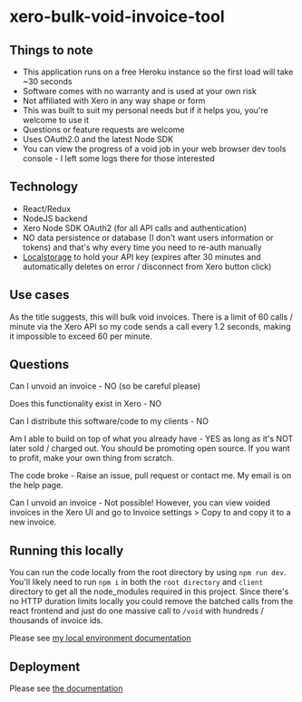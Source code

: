 # xero-bulk-void-invoice-tool

## Things to note

- This application runs on a free Heroku instance so the first load will take ~30 seconds
- Software comes with no warranty and is used at your own risk
- Not affiliated with Xero in any way shape or form
- This was built to suit my personal needs but if it helps you, you're welcome to use it
- Questions or feature requests are welcome
- Uses OAuth2.0 and the latest Node SDK
- You can view the progress of a void job in your web browser dev tools console - I left some logs there for those interested

## Technology

- React/Redux
- NodeJS backend
- Xero Node SDK OAuth2 (for all API calls and authentication)
- NO data persistence or database (I don't want users information or tokens) and that's why every time you need to re-auth manually
- [Localstorage](https://stackoverflow.com/questions/17139519/what-is-localstorage) to hold your API key (expires after 30 minutes and automatically deletes on error / disconnect from Xero button click)

## Use cases

As the title suggests, this will bulk void invoices. There is a limit of 60 calls / minute via the Xero API so my code sends a call every 1.2 seconds, making it impossible to exceed 60 per minute.

## Questions

Can I unvoid an invoice - NO (so be careful please)

Does this functionality exist in Xero - NO

Can I distribute this software/code to my clients - NO

Am I able to build on top of what you already have - YES as long as it's NOT later sold / charged out. You should be promoting open source. If you want to profit, make your own thing from scratch.

The code broke - Raise an issue, pull request or contact me. My email is on the help page.

Can I unvoid an invoice - Not possible! However, you can view voided invoices in the Xero UI and go to Invoice settings > Copy to and copy it to a new invoice.

## Running this locally

You can run the code locally from the root directory by using `npm run dev`. You'll likely need to run `npm i` in both the `root directory` and `client` directory to get all the node_modules required in this project. Since there's no HTTP duration limits locally you could remove the batched calls from the react frontend and just do one massive call to `/void` with hundreds / thousands of invoice ids.

Please see [my local environment documentation](/docs/localenv.md)

## Deployment

Please see [the documentation](/docs/deployment.md)


